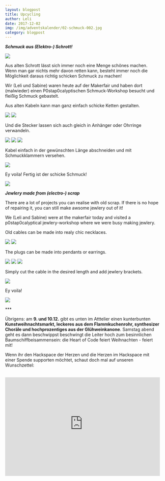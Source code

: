 ```yaml
---
layout: blogpost
title: Upcycling
author: Leli
date: 2017-12-02
img: /img/adventskalender/02-schmuck-002.jpg
category: blogpost
---
```

***Schmuck aus (Elektro-) Schrott!***


<img src="/img/adventskalender/02-schmuck-002.jpg">

Aus alten Schrott lässt sich immer noch eine Menge schönes machen. Wenn man gar nichts mehr davon retten kann, besteht immer noch die Möglichkeit daraus richtig schicken Schmuck zu machen!

Wir (Leli und Sabine) waren heute auf der Makerfair und haben dort (malwieder) einen P0stap0calyptischen Schmuck-Workshop besucht und fleißig Schmuck gebastelt.

Aus alten Kabeln kann man ganz einfach schicke Ketten gestalten.


<img src="/img/adventskalender/02-schmuck-005.jpg">
<img src="/img/adventskalender/02-schmuck-004.jpg">

Und die Stecker lassen sich auch gleich in Anhänger oder Ohrringe verwandeln.

<img src="/img/adventskalender/02-schmuck-003.jpg">
<img src="/img/adventskalender/02-schmuck-006.jpg">
<img src="/img/adventskalender/02-schmuck-007.jpg">

Kabel einfach in der gewünschten Länge abschneiden und mit Schmuckklammern versehen.

<img src="/img/adventskalender/02-schmuck-001.jpg">

Ey voila! Fertig ist der schicke Schmuck!

<img src="/img/adventskalender/02-schmuck-008.jpg">


***Jewlery made from (electro-) scrap***

There are a lot of projects you can realise with old scrap. If there is no hope of repairing it, you can still make awsome jewlery out of it!

We (Leli and Sabine) were at the makerfair today and visited a p0stap0calyptical jewlery-workshop where we were busy making jewlery.

Old cables can be made into realy chic necklaces.


<img src="/img/adventskalender/02-schmuck-005.jpg">
<img src="/img/adventskalender/02-schmuck-004.jpg">

The plugs can be made into pendants or earrings.


<img src="/img/adventskalender/02-schmuck-003.jpg">
<img src="/img/adventskalender/02-schmuck-006.jpg">
<img src="/img/adventskalender/02-schmuck-007.jpg">

Simply cut the cable in the desired length and add jewlery brackets.


<img src="/img/adventskalender/02-schmuck-001.jpg">

Ey voila!

<img src="/img/adventskalender/02-schmuck-008.jpg">

\*\*\*

Übrigens: am **9. und 10.12.** gibt es unten im Atttelier einen kunterbunten **Kunstweihnachtsmarkt, leckeres aus dem Flammkuchenrohr, synthesizer Choräle und hochprozentiges aus der Glühweinkanone**. Samstag abend geht es dann beschwippst beschwingt die Leiter hoch zum besinnlichen Baumschiffbeisammensein: die Heart of Code feiert Weihnachten - feiert mit!

Wenn ihr den Hackspace der Herzen und die Herzen im Hackspace mit einer Spende supporten möchtet, schaut doch mal auf unseren Wunschzettel:

<br>
<iframe frameborder="0" marginheight="0" marginwidth="0" src="https://www.betterplace-widget.org/projects/58907?l=de" width="100%" height="320" style="border: 0; padding:0; margin:0;">Informieren und spenden: <a href='https://www.betterplace.org/de/projects/58907-merry-drucking-adventskalender-der-heart-of-code-e-v' target='_blank'>„Merry Drucking - Adventskalender der Heart of Code e.V.“</a> auf betterplace.org öffnen.</iframe>
<br>
